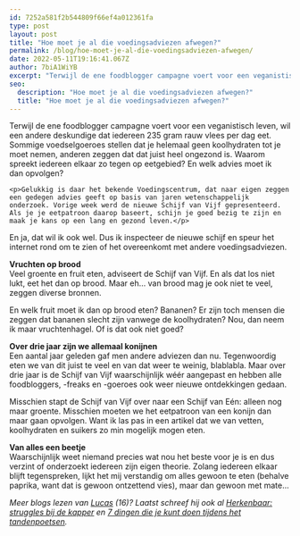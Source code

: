 ```yaml
---
id: 7252a581f2b544809f66ef4a012361fa
type: post
layout: post
title: "Hoe moet je al die voedingsadviezen afwegen?"
permalink: /blog/hoe-moet-je-al-die-voedingsadviezen-afwegen/
date: 2022-05-11T19:16:41.067Z
author: 7biA1WiYB
excerpt: "Terwijl de ene foodblogger campagne voert voor een veganistisch leven, wil een andere deskundige dat iedereen 235 gram rauw vlees per dag eet. Sommige voedselgoeroes stellen dat je helemaal geen koolhydraten tot je moet nemen, anderen zeggen dat dat juist heel ongezond is. Waarom spreekt iedereen elkaar zo tegen op eetgebied? En welk advies moet ik dan opvolgen?  "
seo:
  description: "Hoe moet je al die voedingsadviezen afwegen?"
  title: "Hoe moet je al die voedingsadviezen afwegen?"
---
```

Terwijl de ene foodblogger campagne voert voor een veganistisch leven, wil een andere deskundige dat iedereen 235 gram rauw vlees per dag eet. Sommige voedselgoeroes stellen dat je helemaal geen koolhydraten tot je moet nemen, anderen zeggen dat dat juist heel ongezond is. Waarom spreekt iedereen elkaar zo tegen op eetgebied? En welk advies moet ik dan opvolgen?  

    <p>Gelukkig is daar het bekende Voedingscentrum, dat naar eigen zeggen een gedegen advies geeft op basis van jaren wetenschappelijk onderzoek. Vorige week werd de nieuwe Schijf van Vijf gepresenteerd. Als je je eetpatroon daarop baseert, schijn je goed bezig te zijn en maak je kans op een lang en gezond leven.</p>
<p>En ja, dat wil ik ook wel. Dus ik inspecteer de nieuwe schijf en speur het internet rond om te zien of het overeenkomt met andere voedingsadviezen.</p>
<p><strong>Vruchten op brood</strong><br>Veel groente en fruit eten, adviseert de Schijf van Vijf. En als dat los niet lukt, eet het dan op brood. Maar eh… van brood mag je ook niet te veel, zeggen diverse bronnen. </p>
<p>En welk fruit moet ik dan op brood eten? Bananen? Er zijn toch mensen die zeggen dat bananen slecht zijn vanwege de koolhydraten? Nou, dan neem ik maar vruchtenhagel. Of is dat ook niet goed?</p>
<p><b>Over drie jaar zijn we allemaal konijnen</b><br>Een aantal jaar geleden gaf men andere adviezen dan nu. Tegenwoordig eten we van dit juist te veel en van dat weer te weinig, blablabla. Maar over drie jaar is de Schijf van Vijf waarschijnlijk wéér aangepast en hebben alle foodbloggers, -freaks en -goeroes ook weer nieuwe ontdekkingen gedaan. </p>
<p>Misschien stapt de Schijf van Vijf over naar een Schijf van Eén: alleen nog maar groente. Misschien moeten we het eetpatroon van een konijn dan maar gaan opvolgen. Want ik las pas in een artikel dat we van vetten, koolhydraten en suikers zo min mogelijk mogen eten. </p>
<p><strong>Van alles een beetje</strong><br>Waarschijnlijk weet niemand precies wat nou het beste voor je is en dus verzint of onderzoekt iedereen zijn eigen theorie. Zolang iedereen elkaar blijft tegenspreken, lijkt het mij verstandig om alles gewoon te eten (behalve paprika, want dat is gewoon ontzettend vies), maar dan gewoon met mate...</p>
<p><em>Meer blogs lezen van <a href="//www.sevendays.nl/users/lucas-versteeg">Lucas</a> (16)? Laatst schreef hij ook al <a href="https://7dagen.netlify.app/blog/herkenbaar-struggles-bij-de-kapper">Herkenbaar: struggles bij de kapper</a> en <a href="https://7dagen.netlify.app/blog/7-dingen-die-je-kunt-doen-tijdens-het-tandenpoetsen">7 dingen die je kunt doen tijdens het tandenpoetsen</a>.</em></p>  
